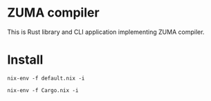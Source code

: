 # ZUMA compiler

This is Rust library and CLI application implementing ZUMA compiler.

# Install

    nix-env -f default.nix -i

    nix-env -f Cargo.nix -i